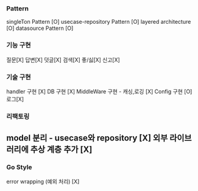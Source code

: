 ### Pattern
singleTon Pattern [O]
usecase-repository Pattern [O]
layered architecture [O]
datasource Pattern [O]

### 기능 구현
질문[X]
답변[X]
덧글[X] 
검색[X]
좋/싫[X]
신고[X]

### 기술 구현
handler 구현 [X]
DB 구현 [X]
MiddleWare 구현 - 캐싱,로깅 [X]
Config 구현 [O]
로그[X]


### 리팩토링
model 분리 - usecase와 repository [X]
외부 라이브러리에 추상 계층 추가 [X]
-----------------------
### Go Style
error wrapping (예외 처리) [X]


